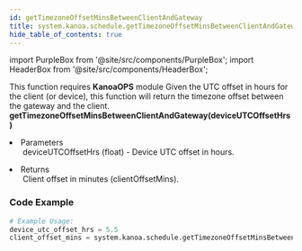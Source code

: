 ```yaml
---
id: getTimezoneOffsetMinsBetweenClientAndGateway
title: system.kanoa.schedule.getTimezoneOffsetMinsBetweenClientAndGateway
hide_table_of_contents: true
---
```


import PurpleBox from '@site/src/components/PurpleBox';
import HeaderBox from '@site/src/components/HeaderBox';

<PurpleBox>This function requires <b>KanoaOPS</b> module</PurpleBox>
<HeaderBox header="Description">
    Given the UTC offset in hours for the client (or device), this function will return the timezone offset between the gateway and the client.
</HeaderBox>
<HeaderBox header="Syntax">
    <b>getTimezoneOffsetMinsBetweenClientAndGateway(deviceUTCOffsetHrs)</b>
    <li>Parameters <br />
        <ul>
            deviceUTCOffsetHrs (float) - Device UTC offset in hours.
        </ul>
    </li>
    <li>Returns <br />
        <ul>Client offset in minutes (clientOffsetMins).</ul>
    </li>
</HeaderBox>

### Code Example

```python
# Example Usage:
device_utc_offset_hrs = 5.5
client_offset_mins = system.kanoa.schedule.getTimezoneOffsetMinsBetweenClientAndGateway(device_utc_offset_hrs)
